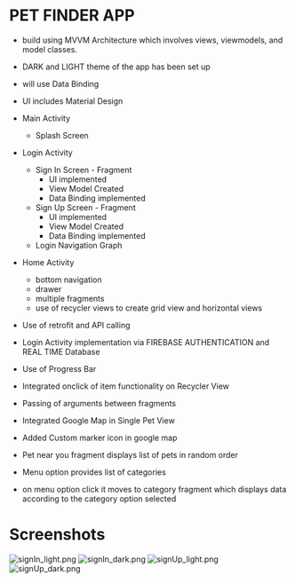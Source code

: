 # PET FINDER APP

- build using MVVM Architecture which involves views, viewmodels, and model classes.
- DARK and LIGHT theme of the app has been set up
- will use Data Binding
- UI includes Material Design

- Main Activity
  - Splash Screen
- Login Activity
  - Sign In Screen - Fragment
    - UI implemented
    - View Model Created
    - Data Binding implemented
  - Sign Up Screen - Fragment
    - UI implemented
    - View Model Created
    - Data Binding implemented
  - Login Navigation Graph
- Home Activity
  - bottom navigation
  - drawer
  - multiple fragments
  - use of recycler views to create grid view and horizontal views
- Use of retrofit and API calling
- Login Activity implementation via FIREBASE AUTHENTICATION and REAL TIME Database
- Use of Progress Bar
- Integrated onclick of item functionality on Recycler View
- Passing of arguments between fragments
- Integrated Google Map in Single Pet View
- Added Custom marker icon in google map
- Pet near you fragment displays list of pets in random order
- Menu option provides list of categories
- on menu option click it moves to category fragment which displays data according to the category option selected



# Screenshots
![signIn_light.png](screenshots%2FsignIn_light.png)
![signIn_dark.png](screenshots%2FsignIn_dark.png)
![signUp_light.png](screenshots%2FsignUp_light.png)
![signUp_dark.png](screenshots%2FsignUp_dark.png)